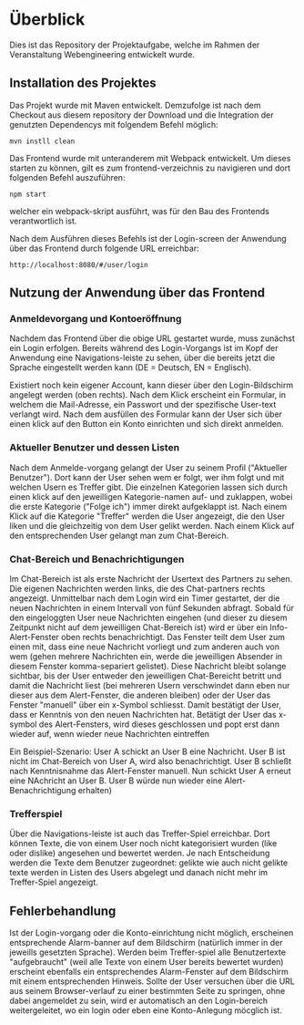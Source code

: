 # Überblick
Dies ist das Repository der Projektaufgabe, welche im Rahmen der Veranstaltung Webengineering entwickelt wurde.

## Installation des Projektes
Das Projekt wurde mit Maven entwickelt. Demzufolge ist nach dem Checkout aus diesem repository der Download und die Integration der genutzten Dependencys mit folgendem Befehl möglich:
```
mvn instll clean
```

Das Frontend wurde mit unteranderem mit Webpack entwickelt. Um dieses starten zu können, gilt es zum frontend-verzeichnis zu navigieren und dort folgenden Befehl auszuführen:
```
npm start
```
welcher ein webpack-skript ausführt, was für den Bau des Frontends verantwortlich ist.

Nach dem Ausführen dieses Befehls ist der Login-screen der Anwendung über das Frontend durch folgende URL erreichbar:
```
http://localhost:8080/#/user/login
```

## Nutzung der Anwendung über das Frontend

### Anmeldevorgang und Kontoeröffnung
Nachdem das Frontend über die obige URL gestartet wurde, muss zunächst ein Login erfolgen. Bereits während des Login-Vorgangs ist im Kopf der Anwendung eine Navigations-leiste zu sehen, über die bereits jetzt die Sprache eingestellt werden kann (DE = Deutsch, EN = Englisch). 

Existiert noch kein eigener Account, kann dieser über den Login-Bildschirm angelegt werden (oben rechts). Nach dem Klick erscheint ein Formular, in welchem die Mail-Adresse, ein Passwort und der spezifische User-text verlangt wird. Nach dem ausfüllen des Formular kann der User sich über einen klick auf den Button ein Konto einrichten und sich direkt anmelden.


### Aktueller Benutzer und dessen Listen
Nach dem Anmelde-vorgang gelangt der User zu seinem Profil ("Aktueller Benutzer"). Dort kann der User sehen wem er folgt, wer ihm folgt und mit welchen Usern es Treffer gibt. Die einzelnen Kategorien lassen sich durch einen klick auf den jeweilligen Kategorie-namen auf- und zuklappen, wobei die erste Kategorie ("Folge ich") immer direkt aufgeklappt ist. Nach einem Klick auf die Kategorie "Treffer" werden die User angezeigt, die den User liken und die gleichzeitig von dem User gelikt werden. Nach einem Klick auf den entsprechenden User gelangt man zum Chat-Bereich.


### Chat-Bereich und Benachrichtigungen
Im Chat-Bereich ist als erste Nachricht der Usertext des Partners zu sehen. Die eigenen Nachrichten werden links, die des Chat-partners rechts angezeigt. Unmittelbar nach dem Login wird ein Timer gestartet, der die neuen Nachrichten in einem Intervall von fünf Sekunden abfragt. Sobald für den eingeloggten User neue Nachrichten eingehen (und dieser zu diesem Zeitpunkt nicht auf dem jeweilligen Chat-Bereich ist) wird er über ein Info-Alert-Fenster oben rechts benachrichtigt. Das Fenster teilt dem User zum einen mit, dass eine neue Nachricht vorliegt und zum anderen auch von wem (gehen mehrere Nachrichten ein, werde die jeweilligen Absender in diesem Fenster komma-separiert gelistet). Diese Nachricht bleibt solange sichtbar, bis der User entweder den jeweilligen Chat-Bereicht betritt und damit die Nachricht liest (bei mehreren Usern verschwindet dann eben nur dieser aus dem Alert-Fenster, die anderen bleiben) oder der User das Fenster "manuell" über ein x-Symbol schliesst. Damit bestätigt der User, dass er Kenntnis von den neuen Nachrichten hat. Betätigt der User das x-symbol des Alert-Fensters, wird dieses geschlossen und popt erst dann wieder auf, wenn wieder neue Nachrichten eintreffen 

Ein Beispiel-Szenario: 
User A schickt an User B eine Nachricht. User B ist nicht im Chat-Bereich von User A, wird also benachrichtigt. User B schließt nach Kenntnisnahme das Alert-Fenster manuell. Nun schickt User A erneut eine NAchricht an User B. User B würde nun wieder eine Alert-Benachrichtigung erhalten)


### Trefferspiel
Über die Navigations-leiste ist auch das Treffer-Spiel erreichbar. Dort können Texte, die von einem User noch nicht kategorisiert wurden (like oder dislike) angesehen und bewertet werden. Je nach Entscheidung werden die Texte dem Benutzer zugeordnet: gelikte wie auch nicht gelikte texte werden in Listen des Users abgelegt und danach nicht mehr im Treffer-Spiel angezeigt.

## Fehlerbehandlung
Ist der Login-vorgang oder die Konto-einrichtung nicht möglich, erscheinen entsprechende Alarm-banner auf dem Bildschirm (natürlich immer in der jeweills gesetzten Sprache). Werden beim Treffer-spiel alle Benutzertexte "aufgebraucht" (weil alle Texte von einem User bereits bewertet wurden) erscheint ebenfalls ein entsprechendes Alarm-Fenster auf dem Bildschirm mit einem entsprechenden Hinweis.
Sollte der User versuchen über die URL aus seinem Browser-verlauf zu einer bestimmten Seite zu springen, ohne dabei angemeldet zu sein, wird er automatisch an den Login-bereich weitergeleitet, wo ein login oder eben eine Konto-Anlegung möcglich ist.
